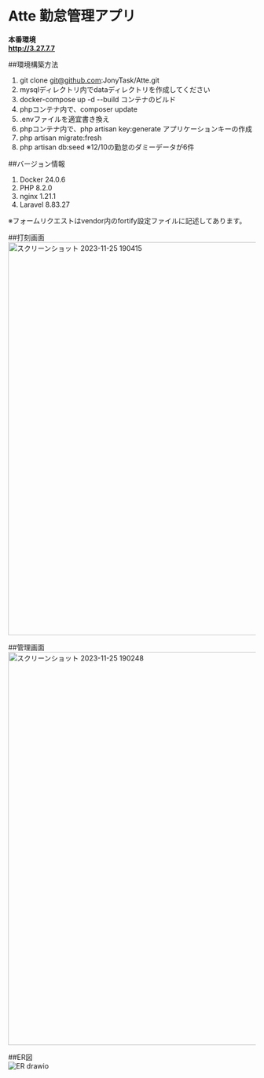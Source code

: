 # Atte 勤怠管理アプリ

**本番環境**<br>
**http://3.27.7.7**

##環境構築方法
1. git clone git@github.com:JonyTask/Atte.git
2. mysqlディレクトリ内でdataディレクトリを作成してください
3. docker-compose up -d --build コンテナのビルド
4. phpコンテナ内で、composer update
5. .envファイルを適宜書き換え
6. phpコンテナ内で、php artisan key:generate  アプリケーションキーの作成
7. php artisan migrate:fresh
8. php artisan db:seed ※12/10の勤怠のダミーデータが6件

##バージョン情報
1. Docker 24.0.6
2. PHP 8.2.0
3. nginx 1.21.1
4. Laravel 8.83.27

<p font-size="25px">※フォームリクエストはvendor内のfortify設定ファイルに記述してあります。</p>

##打刻画面</br>
<img width="800" alt="スクリーンショット 2023-11-25 190415" src="https://github.com/JonyTask/Atte/assets/136244515/53745e31-7171-4ee2-a119-31334508047c">



##管理画面</br>
<img width="800" alt="スクリーンショット 2023-11-25 190248" src="https://github.com/JonyTask/Atte/assets/136244515/146a7038-d826-4c77-a71f-a3f3733f1fd9">


##ER図</br>
![ER drawio](https://github.com/JonyTask/Atte/assets/136244515/f3a10a20-3271-4447-8343-f73a03f7fda9)

